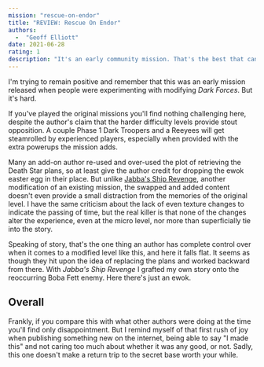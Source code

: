 ```yaml
---
mission: "rescue-on-endor"
title: "REVIEW: Rescue On Endor"
authors: 
  -  "Geoff Elliott"
date: 2021-06-28
rating: 1
description: "It's an early community mission. That's the best that can be said for it."
---
```


I'm trying to remain positive and remember that this was an early mission released when people were experimenting with modifying *Dark Forces*. But it's hard.

If you've played the original missions you'll find nothing challenging here, despite the author's claim that the harder difficulty levels provide stout opposition. A couple Phase 1 Dark Troopers and a Reeyees will get steamrolled by experienced players, especially when provided with the extra powerups the mission adds.

Many an add-on author re-used and over-used the plot of retrieving the Death Star plans, so at least give the author credit for dropping the ewok easter egg in their place. But unlike [Jabba's Ship Revenge](/missions/jabbas-ship-revenge), another modification of an existing mission, the swapped and added content doesn't even provide a small distraction from the memories of the original level. I have the same criticism about the lack of even texture changes to indicate the passing of time, but the real killer is that none of the changes alter the experience, even at the micro level, nor more than superficially tie into the story.

Speaking of story, that's the one thing an author has complete control over when it comes to a modified level like this, and here it falls flat. It seems as though they hit upon the idea of replacing the plans and worked backward from there. With *Jabba's Ship Revenge* I grafted my own story onto the reoccurring Boba Fett enemy. Here there's just an ewok.

## Overall

Frankly, if you compare this with what other authors were doing at the time you'll find only disappointment. But I remind myself of that first rush of joy when publishing something new on the internet, being able to say "I made this" and not caring too much about whether it was any good, or not. Sadly, this one doesn't make a return trip to the secret base worth your while.
